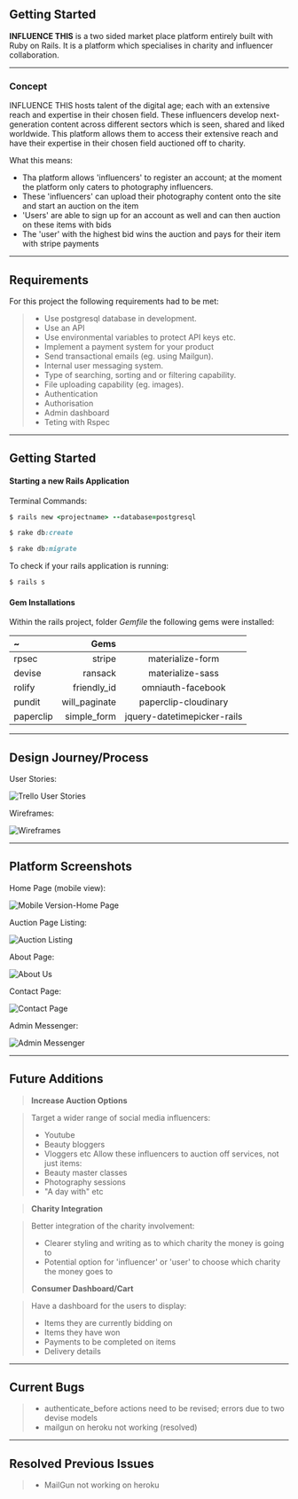 
**Getting Started**
-------------
**INFLUENCE THIS** is a two sided market place platform entirely built with Ruby on Rails. It is a platform which specialises in charity and influencer collaboration.

----------

### Concept

INFLUENCE THIS hosts talent of the digital age; each with an extensive reach and expertise in their chosen field. These influencers develop next-generation content across different sectors which is seen, shared and liked worldwide. This platform allows them to access their extensive reach and have their expertise in their chosen field auctioned off to charity.

What this means:

- Tha platform allows 'influencers' to register an account; at the moment the platform only caters to photography influencers.
- These 'influencers' can upload their photography content onto the site and start an auction on the item
- 'Users' are able to sign up for an account as well and can then auction on these items with bids
- The 'user' with the highest bid wins the auction and pays for their item with stripe payments

----------

Requirements
-------------

For this project the following requirements had to be met:


>- Use postgresql database in development.
>- Use an API
>- Use environmental variables to protect API keys etc.
>- Implement a payment system for your product
>- Send transactional emails (eg. using Mailgun).
>- Internal user messaging system.
>- Type of searching, sorting and or filtering capability.
>- File uploading capability (eg. images).
>- Authentication
>- Authorisation
>- Admin dashboard
>- Teting with Rspec

----------

**Getting Started**
-------------

#### Starting a new Rails Application
Terminal Commands:
```ruby
$ rails new <projectname> --database=postgresql
```
```ruby
$ rake db:create
```
```ruby
$ rake db:migrate
```
To check  if your rails application is running:
```ruby
$ rails s
```
#### Gem Installations

Within the rails project, folder  *Gemfile* the following gems were installed:

| ~    | Gems | 	 |
| :------- | ----: | :---: |
| rpsec | stripe |  materialize-form   |
| devise | ransack  |  materialize-sass  |
| rolify    |  friendly_id  |  omniauth-facebook  |
| pundit     |   will_paginate |  paperclip-cloudinary |
| paperclip    |  simple_form  | jquery-datetimepicker-rails  |


----------
**Design Journey/Process**
-------------

User Stories:

![Trello User Stories](https://lh3.googleusercontent.com/V8KVsDm3yyw2-ZoaDIHGH_oh0NAf_70Wg5KYLSvpcWP6qxFGU08gPb4yntsBzpB1Ig0bLd8=s0 "TrelloInfluenceThis.png")

Wireframes:

![Wireframes](https://lh3.googleusercontent.com/-MeL7blK2nHA/WP70es5z8bI/AAAAAAAAAD4/uY4J5upPWdMv0jH0Jyf6TI34lCrFaSAlwCLcB/s850/IMG_1117.JPG "IMG_1117.JPG")

----------
**Platform Screenshots**
-------------
Home Page (mobile view):

![Mobile Version-Home Page](https://lh3.googleusercontent.com/-tBczEQyPyWQ/WP9OYfyJ75I/AAAAAAAAAEg/i_bEdp8Z1X48b7poV9acLaSWeW0MnwcCACLcB/s900/FullSizeRender+%25282%2529.jpg "FullSizeRender &#40;2&#41;.jpg")

Auction Page Listing:

![Auction Listing](https://lh3.googleusercontent.com/-VXH7DWwOmYc/WQ6bhGMMBVI/AAAAAAAAAJI/-fUGZ-2tP3EHREBoIBmgpVDqJCf6KT0MACLcB/s800/Screen+Shot+2017-05-07+at+1.57.12+pm.png "Screen Shot 2017-05-07 at 1.57.12 pm.png")

About Page:

![About Us](https://lh3.googleusercontent.com/-YJxDu7N67Xo/WQ6bnykyBLI/AAAAAAAAAJQ/DZABrScLSIMve8bUkCwYnRfGe5lUISKFACLcB/s800/Screen+Shot+2017-05-07+at+1.57.34+pm.png "Screen Shot 2017-05-07 at 1.57.34 pm.png")

Contact Page:

![Contact Page](https://lh3.googleusercontent.com/-pN-F9Admkk8/WQ6buNd_0VI/AAAAAAAAAJY/9gBF6JyAsH010ZONRdM1FE_EtSSQtGNkgCLcB/s800/Screen+Shot+2017-05-07+at+1.57.53+pm.png "Screen Shot 2017-05-07 at 1.57.53 pm.png")

Admin Messenger:

![Admin Messenger](https://lh3.googleusercontent.com/-E1HZlx1Zgyg/WQ6ca3ALDVI/AAAAAAAAAJ0/kyVKL4a22KQ1jEZCJZApCW0Da6eLGTxSQCLcB/s800/Screen+Shot+2017-05-07+at+2.02.28+pm.png "Screen Shot 2017-05-07 at 2.02.28 pm.png")

----------
**Future Additions**
-------------

> **Increase Auction Options**

> Target a wider range of social media influencers:
>- Youtube
>- Beauty bloggers
>- Vloggers etc
> Allow these influencers to auction off services, not just items:
> - Beauty master classes
>- Photography sessions
>- "A day with" etc

> **Charity Integration**

> Better integration of the charity involvement:
>- Clearer styling and writing as to which charity the money is going to
>- Potential option for 'influencer' or 'user' to choose which charity the money goes to
>
> **Consumer Dashboard/Cart**

> Have a dashboard for the users to display:
>- Items they are currently bidding on
>- Items they have won
>- Payments to be completed on items
>- Delivery details

----------
**Current Bugs**
-------------

>- authenticate_before actions need to be revised; errors due to two devise models
>- mailgun on heroku not working (resolved)

----------
**Resolved Previous Issues**
-------------
>- MailGun not working on heroku
